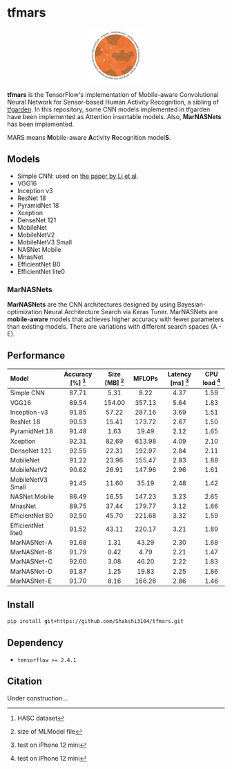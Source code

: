 # tfmars

<p align="center">
    <img src="tfmars-logo.PNG" width=128>
</p>

**tfmars** is the TensorFlow's implementation of Mobile-aware Convolutional Neural Network for Sensor-based Human Activity Recognition, a sibling of [tfgarden](https://github.com/Shakshi3104/tfgarden).
In this repository, some CNN models implemented in tfgarden have been implemented as Attention insertable models. 
Also, **MarNASNets** has been implemented.

MARS means **M**obile-aware **A**ctivity **R**ecognition model**S**.

## Models

- Simple CNN: used on [the paper by Li et al](https://www.mdpi.com/1424-8220/18/2/679).
- VGG16
- Inception v3
- ResNet 18
- PyramidNet 18
- Xception
- DenseNet 121
- MobileNet
- MobileNetV2
- MobileNetV3 Small
- NASNet Mobile
- MnasNet
- EfficientNet B0
- EfficientNet lite0

### MarNASNets

**MarNASNets** are the CNN architectures designed by using Bayesian-optimization Neural Architecture Search via Keras Tuner.
MarNASNets are **mobile-aware** models that achieves higher accuracy with fewer parameters than existing models.
There are variations with different search spaces (A - E).

## Performance

| Model | Accuracy [%] [^1] | Size [MB] [^2] | MFLOPs | Latency [ms] [^3] | CPU load [^3] |
| :------ | :---------: | :-------: | :-----: | :----------: | :-------: |
| Simple CNN         | 87.71    | 5.31   | 9.22    | 4.37  | 1.59      |
| VGG16              | 89.54    | 154.00 | 357.13  | 5.64  | 1.83      |
| Inception-v3       | 91.85    | 57.22  | 287.16  | 3.69  | 1.51      |
| ResNet 18          | 90.53    | 15.41  | 173.72  | 2.67  | 1.50      |
| PyramidNet 18      | 91.48    | 1.63   | 19.49   | 2.12  | 1.65      |
| Xception           | 92.31    | 82.69  | 613.98  | 4.09  | 2.10      |
| DenseNet 121       | 92.55    | 22.31  | 192.97  | 2.84  | 2.11      |
| MobileNet          | 91.22    | 23.96  | 155.47  | 2.83  | 1.88      |
| MobileNetV2        | 90.62    | 26.91  | 147.96  | 2.96  | 1.61      |
| MobileNetV3 Small  | 91.45    | 11.60  | 35.19   | 2.48  | 1.42      |
| NASNet Mobile      | 86.49    | 16.55  | 147.23  | 3.23  | 2.65      |
| MnasNet            | 89.75    | 37.44  | 179.77  | 3.12  | 1.66      |
| EfficientNet B0    | 92.50    | 45.70  | 221.68  | 3.32  | 1.59      |
| EfficientNet lite0 | 91.52    | 43.11  | 220.17  | 3.21  | 1.89      |
| MarNASNet-A        | 91.68    | 1.31   | 43.29   | 2.30  | 1.68      |
| MarNASNet-B        | 91.79    | 0.42   | 4.79    | 2.21  | 1.47      |
| MarNASNet-C        | 92.60    | 3.08   | 46.20   | 2.22  | 1.83      |
| MarNASNet-D        | 91.87    | 1.25   | 19.83   | 2.25  | 1.86      |
| MarNASNet-E        | 91.70    | 8.16   | 166.26  | 2.86  | 1.46      |



[^1]: HASC dataset
[^2]: size of MLModel file
[^3]: test on iPhone 12 mini


## Install

```bash
pip install git+https://github.com/Shakshi3104/tfmars.git
```

## Dependency

- `tensorflow >= 2.4.1`

## Citation 

Under construction...
